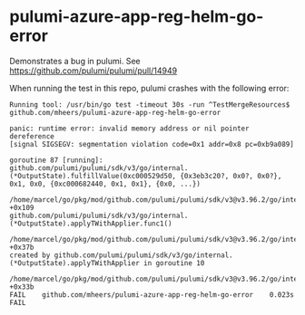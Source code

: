 # pulumi-azure-app-reg-helm-go-error

Demonstrates a bug in pulumi. See https://github.com/pulumi/pulumi/pull/14949

When running the test in this repo, pulumi crashes with the following error:

```
Running tool: /usr/bin/go test -timeout 30s -run ^TestMergeResources$ github.com/mheers/pulumi-azure-app-reg-helm-go-error

panic: runtime error: invalid memory address or nil pointer dereference
[signal SIGSEGV: segmentation violation code=0x1 addr=0x8 pc=0xb9a089]

goroutine 87 [running]:
github.com/pulumi/pulumi/sdk/v3/go/internal.(*OutputState).fulfillValue(0xc000529d50, {0x3eb3c20?, 0x0?, 0x0?}, 0x1, 0x0, {0xc000682440, 0x1, 0x1}, {0x0, ...})
	/home/marcel/go/pkg/mod/github.com/pulumi/pulumi/sdk/v3@v3.96.2/go/internal/types.go:200 +0x109
github.com/pulumi/pulumi/sdk/v3/go/internal.(*OutputState).applyTWithApplier.func1()
	/home/marcel/go/pkg/mod/github.com/pulumi/pulumi/sdk/v3@v3.96.2/go/internal/types.go:634 +0x37b
created by github.com/pulumi/pulumi/sdk/v3/go/internal.(*OutputState).applyTWithApplier in goroutine 10
	/home/marcel/go/pkg/mod/github.com/pulumi/pulumi/sdk/v3@v3.96.2/go/internal/types.go:610 +0x33b
FAIL	github.com/mheers/pulumi-azure-app-reg-helm-go-error	0.023s
FAIL
```
